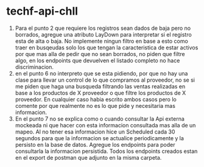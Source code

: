 # techf-api-chll

1) Para el punto 2 que requiere los registros sean dados de baja pero no borrados, agregue una atributo LayDown para interpretar si el registro esta de alta o baja. No implemente ningun filtro en base a esto como traer en busqeudas solo los que tengan la caracteristica de estar activos por que mas alla de pedir que no sean borrados, no piden que filtre algo, en los endpoints que devuelven el listado completo no hace discriminacion.
2) en el punto 6 no interpreto que se esta pidiendo, por que no hay una clase para llevar un control de lo que compramos al proveedor, no se si me piden que haga una busqueda filtrando las ventas realizadas en base a los productos de X proveedor o que filtre los productos de X proveedor. En cualquier caso habia escrito ambos casos pero lo comente por que realmente no es lo que pide y necesitaria mas informacion.
3) En el punto 7 no se explica como o cuando consultar la Api externa mockeada ni que hacer con esta informacion consultada mas alla de un mapeo. Al no tener esa informacion hice un Scheduled cada 30 segundos para que la informacion se actualice periodicamente y la persisto en la base de datos. Agregue los endpoints para poder consultarla la informacion persistida. Todos los endpoints creados estan en el export de postman que adjunto en la misma carpeta.
